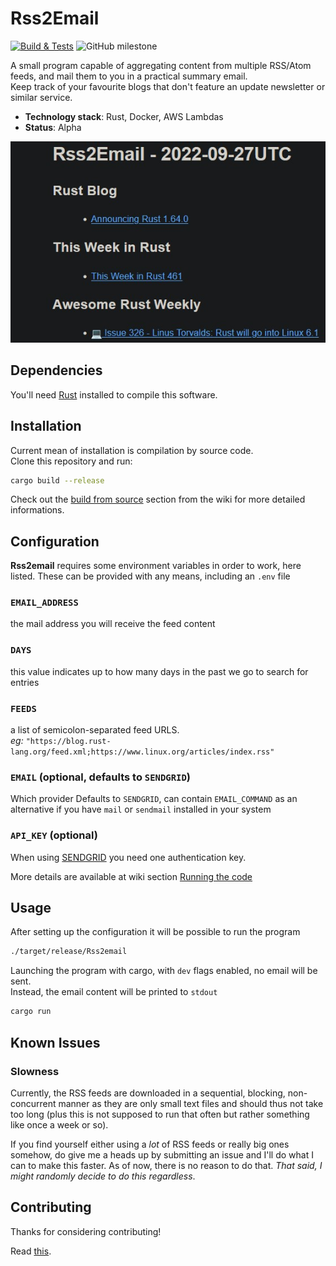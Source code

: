 # Rss2Email

[![Build & Tests](https://github.com/AntoniosBarotsis/Rss2Email/actions/workflows/ci.yml/badge.svg)](https://github.com/AntoniosBarotsis/Rss2Email/actions/workflows/ci.yml)
![GitHub milestone](https://img.shields.io/github/milestones/progress/AntoniosBarotsis/rss2email/1?color=32ca55&label=Progress%20towards%20v1.0&labelColor=353d46)

A small program capable of aggregating content from multiple RSS/Atom feeds, and mail them to you in a practical summary email.  
Keep track of your favourite blogs that don't feature an update newsletter
or similar service.

* **Technology stack**: Rust, Docker, AWS Lambdas
* **Status**: Alpha

<p align="center">
  <img src="assets/res.jpg" alt="Example">
</p>

## Dependencies

You'll need [Rust](https://rust-lang.org/) installed to compile this software.

## Installation

Current mean of installation is compilation by source code.  
Clone this repository and run:

```bash
cargo build --release
```

Check out the [build from source](https://github.com/AntoniosBarotsis/Rss2Email/wiki/1.-Home#building-from-source) section from the wiki for more detailed informations.

## Configuration

**Rss2email** requires some environment variables in order to work, here listed.
These can be provided with any means, including an `.env` file

### `EMAIL_ADDRESS`

the mail address you will receive the feed content  

### `DAYS`

this value indicates up to how many days in the past we go to search for entries  

### `FEEDS`

a list of semicolon-separated feed URLS.  
_eg:_ `"https://blog.rust-lang.org/feed.xml;https://www.linux.org/articles/index.rss"`

### `EMAIL` (optional, defaults to `SENDGRID`)

Which provider 
Defaults to `SENDGRID`, can contain `EMAIL_COMMAND` as an alternative if you have `mail` or `sendmail` installed in your system  

### `API_KEY` (optional)

When using [SENDGRID](https://sendgrid.com/) you need one authentication key.

More details are available at wiki section [Running the code](https://github.com/AntoniosBarotsis/Rss2Email/wiki/3.-Running-the-Code)

## Usage

After setting up the configuration it will be possible to run the program

```bash
./target/release/Rss2email
```

Launching the program with cargo, with `dev` flags enabled, no email will be sent.  
Instead, the email content will be printed to `stdout`

```bash
cargo run
```

## Known Issues

### Slowness

Currently, the RSS feeds are downloaded in a sequential, blocking, non-concurrent manner as they are
only small text files and should thus not take too long (plus this is not supposed to run that often but
rather something like once a week or so).  

If you find yourself either using a *lot* of RSS feeds or really big ones somehow, do give me a heads up
by submitting an issue and I'll do what I can to make this faster. As of now, there is no reason to do that.
*That said, I might randomly decide to do this regardless*.

## Contributing

Thanks for considering contributing!

Read [this](./CONTRIBUTING.md).
